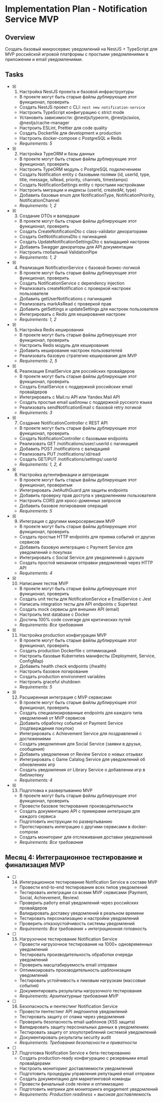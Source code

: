 # Implementation Plan - Notification Service MVP

## Overview

Создать базовый микросервис уведомлений на NestJS + TypeScript для MVP российской игровой платформы с простыми уведомлениями в приложении и email уведомлениями.

## Tasks

- [x] 1. Настройка NestJS проекта и базовой инфраструктуры









  - В проекте могут быть старые файлы дублирующие этот функционал, проверить
  - Создать NestJS проект с CLI: `nest new notification-service`
  - Настроить TypeScript конфигурацию с strict mode
  - Установить зависимости: @nestjs/typeorm, @nestjs/axios, @nestjs/cache-manager
  - Настроить ESLint, Prettier для code quality
  - Создать Dockerfile для development и production
  - Настроить docker-compose с PostgreSQL и Redis
  - _Requirements: 5_

- [x] 2. Настройка TypeORM и базы данных









  - В проекте могут быть старые файлы дублирующие этот функционал, проверить
  - Настроить TypeORM модуль с PostgreSQL подключением
  - Создать Notification entity с базовыми полями (id, userId, type, title, message, isRead, priority, channels, timestamps)
  - Создать NotificationSettings entity с простыми настройками
  - Настроить миграции и индексы (userId, createdAt, type)
  - Добавить базовые enum для NotificationType, NotificationPriority, NotificationChannel
  - _Requirements: 1, 2_

- [x] 3. Создание DTOs и валидации





  - В проекте могут быть старые файлы дублирующие этот функционал, проверить
  - Создать CreateNotificationDto с class-validator декораторами
  - Создать GetNotificationsDto с пагинацией
  - Создать UpdateNotificationSettingsDto с валидацией настроек
  - Добавить Swagger декораторы для API документации
  - Настроить глобальный ValidationPipe
  - _Requirements: 1, 2_

- [x] 4. Реализация NotificationService с базовой бизнес-логикой













  - В проекте могут быть старые файлы дублирующие этот функционал, проверить
  - Создать NotificationService с dependency injection
  - Реализовать createNotification с проверкой настроек пользователя
  - Добавить getUserNotifications с пагинацией
  - Реализовать markAsRead с проверкой прав
  - Добавить getSettings и updateSettings для настроек пользователя
  - Интегрировать с Redis для кеширования настроек
  - _Requirements: 1, 2_

- [x] 5. Настройка Redis кеширования





  - В проекте могут быть старые файлы дублирующие этот функционал, проверить
  - Настроить Redis модуль для кеширования
  - Добавить кеширование настроек пользователей
  - Реализовать базовую стратегию кеширования для MVP
  - _Requirements: 2, 5_

- [x] 6. Реализация EmailService для российских провайдеров





  - В проекте могут быть старые файлы дублирующие этот функционал, проверить
  - Создать EmailService с поддержкой российских email провайдеров
  - Интегрировать с Mail.ru API или Yandex.Mail API
  - Создать простые email шаблоны с поддержкой русского языка
  - Реализовать sendNotificationEmail с базовой retry логикой
  - _Requirements: 3_

- [x] 7. Создание NotificationController с REST API









  - В проекте могут быть старые файлы дублирующие этот функционал, проверить
  - Создать NotificationController с базовыми endpoints
  - Реализовать GET /notifications/user/:userId с пагинацией
  - Добавить POST /notifications с валидацией
  - Реализовать PUT /notifications/:id/read
  - Создать GET/PUT /notifications/settings/:userId
  - _Requirements: 1, 2, 4_

- [x] 8. Настройка аутентификации и авторизации





  - В проекте могут быть старые файлы дублирующие этот функционал, проверитьм
  - Интегрировать JwtAuthGuard для защиты endpoints
  - Добавить проверку прав доступа к уведомлениям пользователя
  - Настроить CORS для кросс-доменных запросов
  - Добавить базовое логирование операций
  - _Requirements: 5_

- [x] 9. Интеграция с другими микросервисами MVP





  - В проекте могут быть старые файлы дублирующие этот функционал, проверить
  - Создать простые HTTP endpoints для приема событий от других сервисов
  - Добавить базовую интеграцию с Payment Service для уведомлений о покупках
  - Интегрировать с Social Service для уведомлений о друзьях
  - Создать простой механизм отправки уведомлений через HTTP API
  - _Requirements: 4_

- [x] 10. Написание тестов MVP

















  - В проекте могут быть старые файлы дублирующие этот функционал, проверить
  - Создать unit тесты для NotificationService и EmailService с Jest
  - Написать integration тесты для API endpoints с Supertest
  - Создать mock сервисы для внешних API (email)
  - Настроить test database с Docker
  - Достичь 100% code coverage для критических путей
  - _Requirements: Все требования_

- [x] 11. Настройка production конфигурации MVP




  - В проекте могут быть старые файлы дублирующие этот функционал, проверить
  - Создать production Dockerfile с оптимизацией
  - Настроить базовые Kubernetes манифесты (Deployment, Service, ConfigMap)
  - Добавить health check endpoints (/health)
  - Настроить базовое логирование
  - Создать production environment variables
  - Настроить graceful shutdown
  - _Requirements: 5_



- [x] 12. Расширенная интеграция с MVP сервисами





  - В проекте могут быть старые файлы дублирующие этот функционал, проверить
  - Создать специализированные endpoints для каждого типа уведомлений от MVP сервисов
  - Добавить обработку событий от Payment Service (подтверждения покупок)
  - Интегрировать с Achievement Service для поздравлений с достижениями
  - Создать уведомления для Social Service (заявки в друзья, сообщения)
  - Добавить уведомления от Review Service о новых отзывах
  - Интегрировать с Game Catalog Service для уведомлений об обновлениях игр
  - Создать уведомления от Library Service о добавлении игр в библиотеку
  - _Requirements: 4_

- [x] 13. Подготовка к развертыванию MVP



  - В проекте могут быть старые файлы дублирующие этот функционал, проверить
  - Провести базовое тестирование производительности
  - Создать документацию API с примерами интеграции для каждого сервиса
  - Подготовить инструкции по развертыванию
  - Протестировать интеграцию с другими сервисами в docker-compose
  - Создать мониторинг для отслеживания доставки уведомлений
  - _Requirements: Все требования_


## Месяц 4: Интеграционное тестирование и финализация MVP

- [ ] 14. Интеграционное тестирование Notification Service в составе MVP
  - Провести end-to-end тестирование всех типов уведомлений
  - Тестировать интеграции со всеми MVP сервисами (Payment, Social, Achievement, Review)
  - Проверить работу email уведомлений через российских провайдеров
  - Валидировать доставку уведомлений в реальном времени
  - Тестировать персонализацию и настройки уведомлений
  - Проверить отказоустойчивость системы уведомлений
  - _Requirements: Все требования + интеграционная готовность_

- [ ] 15. Нагрузочное тестирование Notification Service
  - Провести нагрузочное тестирование на 1000+ одновременных уведомлений
  - Тестировать производительность обработки очереди уведомлений
  - Проверить масштабируемость email отправки
  - Оптимизировать производительность шаблонизации уведомлений
  - Тестировать устойчивость к пиковым нагрузкам (массовые события)
  - Документировать результаты нагрузочного тестирования
  - _Requirements: Архитектурные требования MVP_

- [ ] 16. Безопасность и пентестинг Notification Service
  - Провести пентестинг API эндпоинтов уведомлений
  - Тестировать защиту от спама через уведомления
  - Проверить безопасность email шаблонов (XSS защита)
  - Валидировать защиту персональных данных в уведомлениях
  - Тестировать защиту от злоупотреблений системой уведомлений
  - Документировать результаты security audit
  - _Requirements: Требования безопасности и приватности_

- [ ] 17. Подготовка Notification Service к бета-тестированию
  - Создать production-ready конфигурацию с резервными email провайдерами
  - Настроить мониторинг доставляемости уведомлений
  - Подготовить процедуры управления репутацией email отправки
  - Создать документацию для маркетинговой команды
  - Провести финальный code review и оптимизацию
  - Подготовить метрики для мониторинга engagement уведомлений
  - _Requirements: Production readiness + высокая доставляемость_